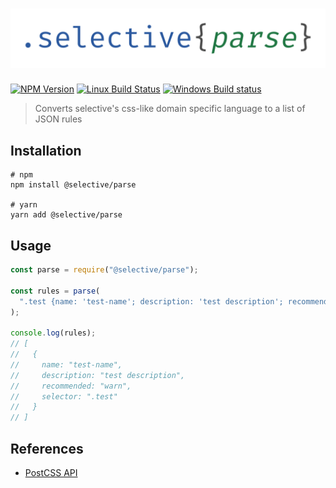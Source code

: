# ![selective parse](docs/selective-parse.png)

[![NPM Version](https://img.shields.io/npm/v/@selective/parse.svg)](https://www.npmjs.com/package/@selective/parse)
[![Linux Build Status](https://travis-ci.org/ChristianMurphy/selective.svg?branch=master)](https://travis-ci.org/ChristianMurphy/selective)
[![Windows Build status](https://ci.appveyor.com/api/projects/status/5vcbepc478hkyt2f/branch/master?svg=true)](https://ci.appveyor.com/project/ChristianMurphy/selective/branch/master)

> Converts selective's css-like domain specific language to a list of JSON rules

## Installation

```shell
# npm
npm install @selective/parse

# yarn
yarn add @selective/parse
```

## Usage

<!-- eslint-disable no-console -->

```javascript
const parse = require("@selective/parse");

const rules = parse(
  ".test {name: 'test-name'; description: 'test description'; recommended: warn}"
);

console.log(rules);
// [
//   {
//     name: "test-name",
//     description: "test description",
//     recommended: "warn",
//     selector: ".test"
//   }
// ]
```

## References

* [PostCSS API](https://api.postcss.org/)
